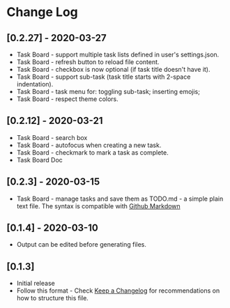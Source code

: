 # Change Log

## [0.2.27] - 2020-03-27

- Task Board - support multiple task lists defined in user's settings.json.
- Task Board - refresh button to reload file content.
- Task Board - checkbox is now optional (if task title doesn't have it).
- Task Board - support sub-task (task title starts with 2-space indentation).
- Task Board - task menu for: toggling sub-task; inserting emojis;
- Task Board - respect theme colors.

## [0.2.12] - 2020-03-21

- Task Board - search box
- Task Board - autofocus when creating a new task.
- Task Board - checkmark to mark a task as complete.
- Task Board Doc

## [0.2.3] - 2020-03-15

- Task Board - manage tasks and save them as TODO.md - a simple plain text file. The syntax is compatible with [Github Markdown](https://bit.ly/2wBp1Mk)

## [0.1.4] - 2020-03-10

- Output can be edited before generating files.

## [0.1.3]

- Initial release
- Follow this format - Check [Keep a Changelog](http://keepachangelog.com/) for recommendations on how to structure this file.
